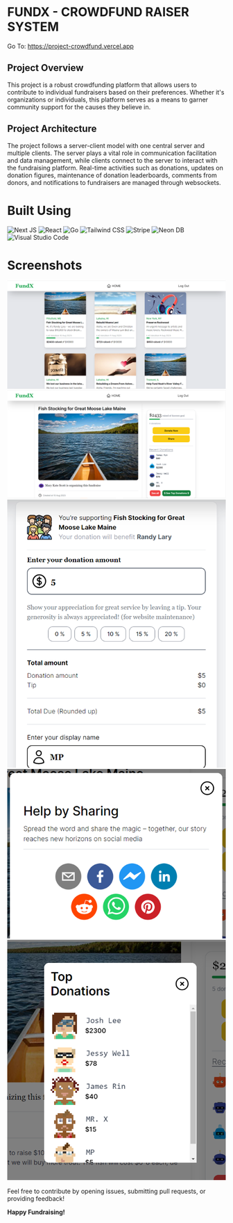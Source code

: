 # FUNDX - CROWDFUND RAISER SYSTEM

Go To: https://project-crowdfund.vercel.app

## Project Overview

This project is a robust crowdfunding platform that allows users to contribute to individual fundraisers based on their preferences. Whether it's organizations or individuals, this platform serves as a means to garner community support for the causes they believe in.

## Project Architecture

The project follows a server-client model with one central server and multiple clients. The server plays a vital role in communication facilitation and data management, while clients connect to the server to interact with the fundraising platform. Real-time activities such as donations, updates on donation figures, maintenance of donation leaderboards, comments from donors, and notifications to fundraisers are managed through websockets.

# Built Using

![Next JS](https://img.shields.io/badge/Next.js-%2320232a.svg?style=for-the-badge&logo=Next.js&logoColor=white) ![React](https://img.shields.io/badge/React-gray?style=for-the-badge&logo=react&logoColor=#FFCA28) ![Go](https://img.shields.io/badge/-Go-00ADD8?style=for-the-badge&logo=go&logoColor=white) ![Tailwind CSS](https://img.shields.io/badge/tailwind%20CSS-e5e5e5.svg?style=for-the-badge&logo=tailwindcss&logoColor=231572B6) ![Stripe](https://img.shields.io/badge/stripe-black.svg?style=for-the-badge&logo=stripe&logoColor=23430098) ![Neon DB](https://img.shields.io/badge/neon%20db-orange.svg?style=for-the-badge)![Visual Studio Code](https://img.shields.io/badge/Visual%20Studio%20Code-3d85c6.svg?style=for-the-badge&logo=visual-studio-code&logoColor=white)


# Screenshots

![Home Page](https://github.com/milanPatel001/project-crowdfund/blob/main/backend/Images/main_page.PNG)
![Page One](https://github.com/milanPatel001/project-crowdfund/blob/main/backend/Images/fundPageone.PNG)
![Donation Page](https://github.com/milanPatel001/project-crowdfund/blob/main/backend/Images/donate1.PNG)
![Share Section](https://github.com/milanPatel001/project-crowdfund/blob/main/backend/Images/share.PNG)
![Top Section](https://github.com/milanPatel001/project-crowdfund/blob/main/backend/Images/top.PNG)

Feel free to contribute by opening issues, submitting pull requests, or providing feedback!

**Happy Fundraising!**
